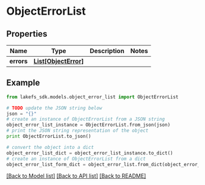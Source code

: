 # ObjectErrorList


## Properties

Name | Type | Description | Notes
------------ | ------------- | ------------- | -------------
**errors** | [**List[ObjectError]**](ObjectError.md) |  | 

## Example

```python
from lakefs_sdk.models.object_error_list import ObjectErrorList

# TODO update the JSON string below
json = "{}"
# create an instance of ObjectErrorList from a JSON string
object_error_list_instance = ObjectErrorList.from_json(json)
# print the JSON string representation of the object
print ObjectErrorList.to_json()

# convert the object into a dict
object_error_list_dict = object_error_list_instance.to_dict()
# create an instance of ObjectErrorList from a dict
object_error_list_form_dict = object_error_list.from_dict(object_error_list_dict)
```
[[Back to Model list]](../README.md#documentation-for-models) [[Back to API list]](../README.md#documentation-for-api-endpoints) [[Back to README]](../README.md)


